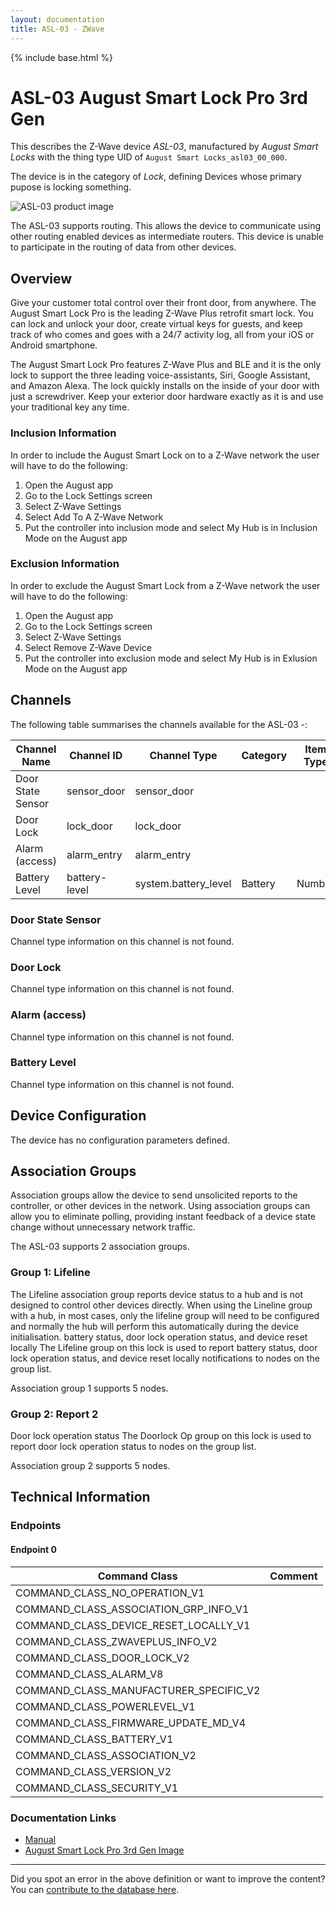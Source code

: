 ```yaml
---
layout: documentation
title: ASL-03 - ZWave
---
```


{% include base.html %}

# ASL-03 August Smart Lock Pro 3rd Gen
This describes the Z-Wave device *ASL-03*, manufactured by *August Smart Locks* with the thing type UID of ```August Smart Locks_asl03_00_000```.

The device is in the category of *Lock*, defining Devices whose primary pupose is locking something.

![ASL-03 product image](https://opensmarthouse.org/assets/zwave/attachments/743/asl03.jpeg)


The ASL-03 supports routing. This allows the device to communicate using other routing enabled devices as intermediate routers.  This device is unable to participate in the routing of data from other devices.

## Overview

Give your customer total control over their front door, from anywhere. The August Smart Lock Pro is the leading Z-Wave Plus retrofit smart lock. You can lock and unlock your door, create virtual keys for guests, and keep track of who comes and goes with a 24/7 activity log, all from your iOS or Android smartphone.

The August Smart Lock Pro features Z-Wave Plus and BLE and it is the only lock to support the three leading voice-assistants, Siri, Google Assistant, and Amazon Alexa. The lock quickly installs on the inside of your door with just a screwdriver. Keep your exterior door hardware exactly as it is and use your traditional key any time.

### Inclusion Information

In order to include the August Smart Lock on to a Z-Wave network the user will have to do the following:

  1. Open the August app
  2. Go to the Lock Settings screen
  3. Select Z-Wave Settings
  4. Select Add To A Z-Wave Network
  5. Put the controller into inclusion mode and select My Hub is in Inclusion Mode on the August app

### Exclusion Information

In order to exclude the August Smart Lock from a Z-Wave network the user will have to do the following:

  1. Open the August app
  2. Go to the Lock Settings screen
  3. Select Z-Wave Settings
  4. Select Remove Z-Wave Device
  5. Put the controller into exclusion mode and select My Hub is in Exlusion Mode on the August app

## Channels

The following table summarises the channels available for the ASL-03 -:

| Channel Name | Channel ID | Channel Type | Category | Item Type |
|--------------|------------|--------------|----------|-----------|
| Door State Sensor | sensor_door | sensor_door |  |  | 
| Door Lock | lock_door | lock_door |  |  | 
| Alarm (access) | alarm_entry | alarm_entry |  |  | 
| Battery Level | battery-level | system.battery_level | Battery | Number |

### Door State Sensor
Channel type information on this channel is not found.

### Door Lock
Channel type information on this channel is not found.

### Alarm (access)
Channel type information on this channel is not found.

### Battery Level
Channel type information on this channel is not found.



## Device Configuration

The device has no configuration parameters defined.

## Association Groups

Association groups allow the device to send unsolicited reports to the controller, or other devices in the network. Using association groups can allow you to eliminate polling, providing instant feedback of a device state change without unnecessary network traffic.

The ASL-03 supports 2 association groups.

### Group 1: Lifeline

The Lifeline association group reports device status to a hub and is not designed to control other devices directly. When using the Lineline group with a hub, in most cases, only the lifeline group will need to be configured and normally the hub will perform this automatically during the device initialisation.
battery status, door lock operation status, and device reset locally
The Lifeline group on this lock is used to report battery status, door lock operation status, and device reset locally notifications to nodes on the group list.

Association group 1 supports 5 nodes.

### Group 2: Report 2

Door lock operation status
The Doorlock Op group on this lock is used to report door lock operation status to nodes on the group list.

Association group 2 supports 5 nodes.

## Technical Information

### Endpoints

#### Endpoint 0

| Command Class | Comment |
|---------------|---------|
| COMMAND_CLASS_NO_OPERATION_V1| |
| COMMAND_CLASS_ASSOCIATION_GRP_INFO_V1| |
| COMMAND_CLASS_DEVICE_RESET_LOCALLY_V1| |
| COMMAND_CLASS_ZWAVEPLUS_INFO_V2| |
| COMMAND_CLASS_DOOR_LOCK_V2| |
| COMMAND_CLASS_ALARM_V8| |
| COMMAND_CLASS_MANUFACTURER_SPECIFIC_V2| |
| COMMAND_CLASS_POWERLEVEL_V1| |
| COMMAND_CLASS_FIRMWARE_UPDATE_MD_V4| |
| COMMAND_CLASS_BATTERY_V1| |
| COMMAND_CLASS_ASSOCIATION_V2| |
| COMMAND_CLASS_VERSION_V2| |
| COMMAND_CLASS_SECURITY_V1| |

### Documentation Links

* [Manual](https://www.opensmarthouse.org/zwavedatabase/743/August-Z-Wave-Required-Documentation.pdf)
* [August Smart Lock Pro 3rd Gen Image](https://www.opensmarthouse.org/zwavedatabase/743/August-Smart-Lock-Propng.pdf)

---

Did you spot an error in the above definition or want to improve the content?
You can [contribute to the database here](https://www.opensmarthouse.org/zwavedatabase/743).
